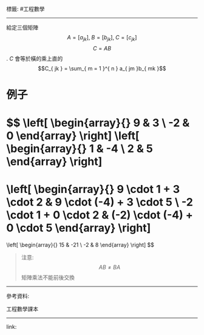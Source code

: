 標籤: #工程數學 

---

給定三個矩陣
$$A = [a_{ jk }], \; B = [b_{ jk }], \; C = [c_{ jk }]$$
$$C = AB$$
.
$C$ 會等於橫的乘上直的
$$C_{ jk } = \sum_{ m = 1 }^{ n } a_{ jm }b_{ mk }$$

# 例子

$$
\left[ 
\begin{array}{}
9 & 3 \\
-2 & 0
\end{array}
\right]
\left[
\begin{array}{}
1 & -4 \\
2 & 5
\end{array}
\right]
 = 
\left[
\begin{array}{}
9 \cdot 1 + 3 \cdot 2 & 9 \cdot (-4) + 3 \cdot 5 \\
-2 \cdot 1 + 0 \cdot 2 & (-2) \cdot (-4) + 0 \cdot 5
\end{array}
\right]
 = 
\left[
\begin{array}{}
15 & -21 \\
-2 & 8
\end{array}
\right]
$$

> 注意:
> $$AB \neq BA$$
> 矩陣乘法不能前後交換

---

參考資料:

工程數學課本

---

link:

